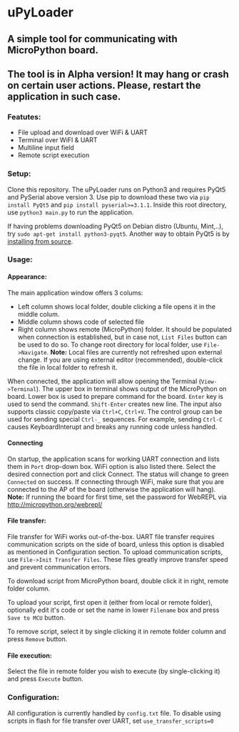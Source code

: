 # uPyLoader
## A simple tool for communicating with MicroPython board.
## The tool is in Alpha version! It may hang or crash on certain user actions. Please, restart the application in such case.
### Featutes:
* File upload and download over WiFi & UART
* Terminal over WiFI & UART
* Multiline input field
* Remote script execution

### Setup:
Clone this repository.
The uPyLoader runs on Python3 and requires PyQt5 and PySerial above version 3. 
Use pip to download these two via `pip install PyQt5` and `pip install pyserial>=3.1.1`.
Inside this root directory, use `python3 main.py` to run the application.

If having problems downloading PyQt5 on Debian distro (Ubuntu, Mint,..), try `sudo apt-get install python3-pyqt5`.
Another way to obtain PyQt5 is by [installing from source]( http://pyqt.sourceforge.net/Docs/PyQt5/installation.html#building-and-installing-from-source).

### Usage:
#### Appearance:
The main application window offers 3 colums:
* Left column shows local folder, double clicking a file opens it in the middle colum.
* Middle column shows code of selected file
* Right column shows remote (MicroPython) folder. It should be populated when connection is established, but in case not, `List Files` button can be used to do so. 
To change root directory for local folder, use `File->Navigate`.
**Note:** Local files are currently not refreshed upon external change. If you are using external editor (recommended), double-click the file in local folder to refresh it.

When connected, the application will allow opening the Terminal (`View->Terminal`).
The upper box in terminal shows output of the MicroPython on board.
Lower box is used to prepare command for the board. `Enter` key is used to send the command. `Shift-Enter` creates new line. The input also supports classic copy/paste via `Ctrl+C`, `Ctrl+V`.
The control group can be used for sending special `Ctrl-_` sequences. For example, sending `Ctrl-C` causes KeyboardInterupt and breaks any running code unless handled.

#### Connecting
On startup, the application scans for working UART connection and lists them in `Port` drop-down box. WiFi option is also listed there.
Select the desired connection port and click Connect. The status will change to green `Connected` on success.
If connecting through WiFi, make sure that you are connected to the AP of the board (otherwise the application will hang).
**Note:** If running the board for first time, set the password for WebREPL via http://micropython.org/webrepl/

#### File transfer:
File transfer for WiFi works out-of-the-box.
UART file transfer requires communication scripts on the side of board, unless this option is disabled as mentioned in Configuration section.
To upload communication scripts, use `File->Init Transfer Files`. These files greatly improve transfer speed and prevent communication errors.

To download script from MicroPython board, double click it in right, remote folder column.

To upload your script, first open it (either from local or remote folder), optionally edit it's code or set the name in lower `Filename` box and press `Save to MCU` button.

To remove script, select it by single clicking it in remote folder column and press `Remove` button.

#### File execution:
Select the file in remote folder you wish to execute (by single-clicking it) and press `Execute` button.

### Configuration:
All configuration is currently handled by `config.txt` file.
To disable using scripts in flash for file transfer over UART, set `use_transfer_scripts=0`
